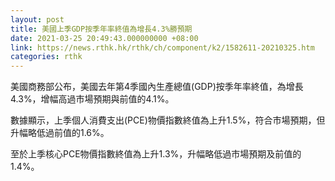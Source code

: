 ```yaml
---
layout: post
title: 美國上季GDP按季年率終值為增長4.3%勝預期
date: 2021-03-25 20:49:43.000000000 +08:00
link: https://news.rthk.hk/rthk/ch/component/k2/1582611-20210325.htm
categories: rthk
---
```


美國商務部公布，美國去年第4季國內生產總值(GDP)按季年率終值，為增長4.3%，增幅高過市場預期與前值的4.1%。

數據顯示，上季個人消費支出(PCE)物價指數終值為上升1.5%，符合市場預期，但升幅略低過前值的1.6%。

至於上季核心PCE物價指數終值為上升1.3%，升幅略低過市場預期及前值的1.4%。
